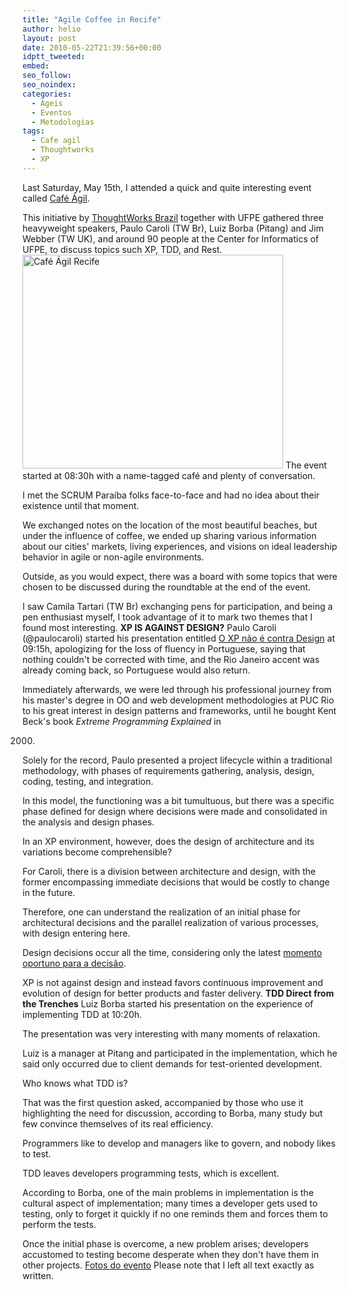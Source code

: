 ```yaml
---
title: "Agile Coffee in Recife"
author: helio
layout: post
date: 2010-05-22T21:39:56+00:00
idptt_tweeted: 
embed: 
seo_follow: 
seo_noindex: 
categories:
  - Ageis
  - Eventos
  - Metodologias
tags:
  - Cafe agil
  - Thoughtworks
  - XP
---
```


Last Saturday, May 15th, I attended a quick and quite interesting event called <a title="cafe ágil" href="http://www.thoughtworks.com/cafe-agil-em-recife" target="_blank">Café Ágil</a>.

This initiative by [ThoughtWorks Brazil][1] together with UFPE gathered three heavyweight speakers, Paulo Caroli (TW Br), Luiz Borba (Pitang) and Jim Webber (TW UK), and around 90 people at the Center for Informatics of UFPE, to discuss topics such XP, TDD, and Rest. [<img class="aligncenter size-full wp-image-199" src="/uploads/2010/05/DSC04067.jpg" alt="Café Ágil Recife" width="417" height="342" srcset="/uploads/2010/05/DSC04067.jpg 417w, /uploads/2010/05/DSC04067-300x246.jpg 300w" sizes="(max-width: 417px) 100vw, 417px" />][2] The event started at 08:30h with a name-tagged café and plenty of conversation.

I met the SCRUM Paraíba folks face-to-face and had no idea about their existence until that moment.

We exchanged notes on the location of the most beautiful beaches, but under the influence of coffee, we ended up sharing various information about our cities' markets, living experiences, and visions on ideal leadership behavior in agile or non-agile environments.

Outside, as you would expect, there was a board with some topics that were chosen to be discussed during the roundtable at the end of the event.

I saw Camila Tartari (TW Br) exchanging pens for participation, and being a pen enthusiast myself, I took advantage of it to mark two themes that I found most interesting. **XP IS AGAINST DESIGN?** Paulo Caroli (@paulocaroli) started his presentation entitled <a title="O XP não é contra Design" href="http://www.slideshare.net/paulocaroli/cafe-agile-recife-xp-and-design-paulo-caroli-revisado" target="_blank">O XP não é contra Design</a> at 09:15h, apologizing for the loss of fluency in Portuguese, saying that nothing couldn't be corrected with time, and the Rio Janeiro accent was already coming back, so Portuguese would also return.

Immediately afterwards, we were led through his professional journey from his master's degree in OO and web development methodologies at PUC Rio to his great interest in design patterns and frameworks, until he bought Kent Beck's book _Extreme Programming Explained_ in

 2000.

Solely for the record, Paulo presented a project lifecycle within a traditional methodology, with phases of requirements gathering, analysis, design, coding, testing, and integration.

In this model, the functioning was a bit tumultuous, but there was a specific phase defined for design where decisions were made and consolidated in the analysis and design phases.

In an XP environment, however, does the design of architecture and its variations become comprehensible?

For Caroli, there is a division between architecture and design, with the former encompassing immediate decisions that would be costly to change in the future.

Therefore, one can understand the realization of an initial phase for architectural decisions and the parallel realization of various processes, with design entering here.

Design decisions occur all the time, considering only the latest <a href="http://www.codinghorror.com/blog/2006/10/the-last-responsible-moment.html" target="_blank">momento oportuno para a decisão</a>.

XP is not against design and instead favors continuous improvement and evolution of design for better products and faster delivery. **TDD Direct from the Trenches** Luiz Borba started his presentation on the experience of implementing TDD at 10:20h.

The presentation was very interesting with many moments of relaxation.

Luiz is a manager at Pitang and participated in the implementation, which he said only occurred due to client demands for test-oriented development.

Who knows what TDD is?

That was the first question asked, accompanied by those who use it highlighting the need for discussion, according to Borba, many study but few convince themselves of its real efficiency.

Programmers like to develop and managers like to govern, and nobody likes to test.

TDD leaves developers programming tests, which is excellent.

According to Borba, one of the main problems in implementation is the cultural aspect of implementation; many times a developer gets used to testing, only to forget it quickly if no one reminds them and forces them to perform the tests.

Once the initial phase is overcome, a new problem arises; developers accustomed to testing become desperate when they don't have them in other projects. <a title="fotos Café Ágil" href="http://www.flickr.com/photos/heliomedeiros/sets/72157623961656217/with/4617934563/" target="_blank">Fotos do evento</a> Please note that I left all text exactly as written.

[2]: /uploads/2010/05/DSC04067.jpg

[1]: http://www.thoughtworks.com/developer-porto-alegre